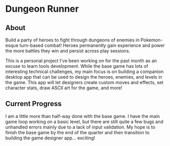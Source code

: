 # Dungeon Runner
## About
Build a party of heroes to fight through dungeons of enemies in Pokemon-esque turn-based combat! Heroes permanently gain experience and power the more battles they win and persist across play sessions. 

This is a personal project I've been working on for the past month as an excuse to learn tools development. While the base game has lots of interesting technical challenges, my main focus is on building a companion desktop app that can be used to design the heroes, enemies, and levels in the game. This app will let designers create custom moves and effects, set character stats, draw ASCII art for the game, and more!

## Current Progress
I am a little more than half-way done with the base game. I have the main game loop working on a basic level, but there are still quite a few bugs and unhandled errors mainly due to a lack of input validation. My hope is to finish the base game by the end of the quarter and then transition to building the game designer app... exciting!
